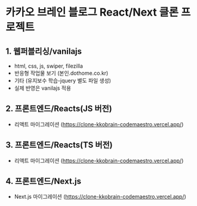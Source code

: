 # 카카오 브레인 블로그 React/Next 클론 프로젝트

## 1. 웹퍼블리싱/vanilajs

- html, css, js, swiper, filezilla
- 반응형 작업물 보기 (본인.dothome.co.kr)
- 기타 (유지보수 학습-jquery 별도 파일 생성)
- 실제 반영은 vanilajs 적용

## 2. 프론트엔드/Reacts(JS 버전)

- 리액트 마이그레이션 (https://clone-kkobrain-codemaestro.vercel.app/)

## 3. 프론트엔드/Reacts(TS 버전)

- 리액트 마이그레이션 (https://clone-kkobrain-codemaestro.vercel.app/)

## 4. 프론트엔드/Next.js

- Next.js 마이그레이션 (https://clone-kkobrain-codemaestro.vercel.app/)
